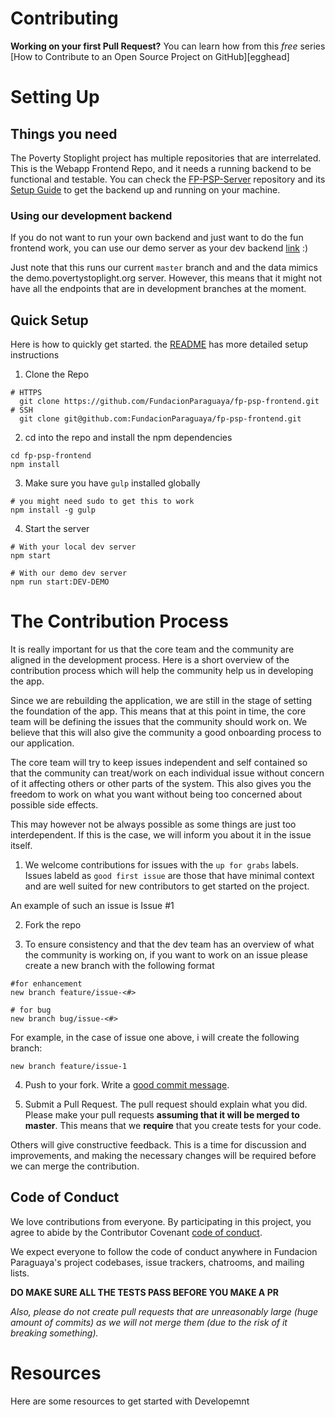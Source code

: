 # Contributing


**Working on your first Pull Request?** You can learn how from this _free_ series
[How to Contribute to an Open Source Project on GitHub][egghead]

# Setting Up

## Things you need

The Poverty Stoplight project has multiple repositories that are interrelated. This is the Webapp Frontend Repo, and it needs a running backend to be functional and testable. You can check the [FP-PSP-Server](https://github.com/FundacionParaguaya/FP-PSP-SERVER.) repository and its [Setup Guide](https://github.com/FundacionParaguaya/FP-PSP-SERVER/blob/master/docs/RUN.md) to get the backend up and running on your machine.

### Using our development backend
If you do not want to run your own backend and just want to do the fun frontend work, you can use our demo server as your dev backend [link](https://povstop-backend-dev.herokuapp.com/) :)

Just note that this runs our current `master` branch and and the data mimics the demo.povertystoplight.org server. However, this means that it might not have all the endpoints that are in development branches at the moment.


## Quick Setup

Here is how to quickly get started. the [README](README.md) has more detailed setup instructions

1. Clone the Repo
```
# HTTPS
  git clone https://github.com/FundacionParaguaya/fp-psp-frontend.git
# SSH
  git clone git@github.com:FundacionParaguaya/fp-psp-frontend.git
```
2. cd into the repo and install the npm dependencies
```
cd fp-psp-frontend
npm install
```
3. Make sure you have `gulp` installed globally
```
# you might need sudo to get this to work
npm install -g gulp
```
4. Start the server
```
# With your local dev server
npm start

# With our demo dev server
npm run start:DEV-DEMO
```


# The Contribution Process

It is really important for us that the core team and the community are aligned in the development process. Here is a short overview of the contribution process which will help the community help us in developing the app.

Since we are rebuilding the application, we are still in the stage of setting the foundation of the app. This means that at this point in time, the core team will be defining the issues that the community should work on. We believe that this will also give the community a good onboarding process to our application.

The core team will try to keep issues independent and self contained so that the community can treat/work on each individual issue without concern of it affecting others or other parts of the system. This also gives you the freedom to work on what you want without being too concerned about possible side effects.

This may however not be always possible as some things are just too interdependent. If this is the case, we will inform you about it in the issue itself.

1. We welcome contributions for issues with the `up for grabs` labels. Issues labeld as `good first issue` are those that have minimal context and are well suited for new contributors to get started on the project.

An example of such an issue is Issue #1

2. Fork the repo

3. To ensure consistency and that the dev team has an overview of what the community is working on, if you want to work on an issue please create a new branch with the following format


```
#for enhancement
new branch feature/issue-<#>

# for bug
new branch bug/issue-<#>
```

For example, in the case of issue one above, i will create the following branch:

```
new branch feature/issue-1
```

4. Push to your fork. Write a [good commit message][commit].

  [commit]: http://tbaggery.com/2008/04/19/a-note-about-git-commit-messages.html


5. Submit a Pull Request. The pull request should explain what you did. Please make your pull requests **assuming that it will be merged to master**. This means that we **require** that you create tests for your code.

Others will give constructive feedback.
This is a time for discussion and improvements,
and making the necessary changes will be required before we can
merge the contribution.

## Code of Conduct
We love contributions from everyone.
By participating in this project,
you agree to abide by the Contributor Covenant [code of conduct].

  [code of conduct]: https://www.contributor-covenant.org/version/1/4/code-of-conduct.html

We expect everyone to follow the code of conduct
anywhere in Fundacion Paraguaya's project codebases,
issue trackers, chatrooms, and mailing lists.


**DO MAKE SURE ALL THE TESTS PASS BEFORE YOU MAKE A PR**

*Also, please do not create pull requests that are unreasonably large (huge amount of commits) as we will not merge them (due to the risk of it breaking something).*

# Resources

Here are some resources to get started with Developemnt
